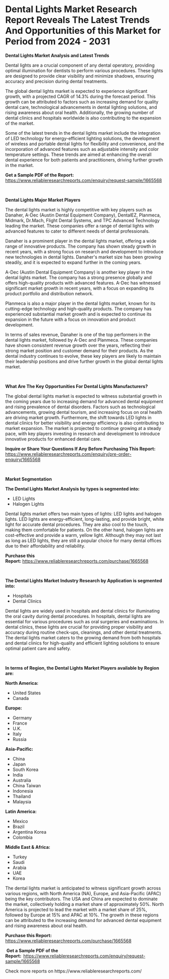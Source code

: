 <p><h1>Dental Lights Market Research Report Reveals The Latest Trends And Opportunities of this Market for Period from 2024 - 2031</h1></p><p><strong>Dental Lights Market Analysis and Latest Trends</strong></p>
<p><p>Dental lights are a crucial component of any dental operatory, providing optimal illumination for dentists to perform various procedures. These lights are designed to provide clear visibility and minimize shadows, ensuring accuracy and precision during dental treatments.</p><p>The global dental lights market is expected to experience significant growth, with a projected CAGR of 14.3% during the forecast period. This growth can be attributed to factors such as increasing demand for quality dental care, technological advancements in dental lighting solutions, and rising awareness about oral health. Additionally, the growing number of dental clinics and hospitals worldwide is also contributing to the expansion of the market.</p><p>Some of the latest trends in the dental lights market include the integration of LED technology for energy-efficient lighting solutions, the development of wireless and portable dental lights for flexibility and convenience, and the incorporation of advanced features such as adjustable intensity and color temperature settings. These trends are aimed at enhancing the overall dental experience for both patients and practitioners, driving further growth in the market.</p></p>
<p><strong>Get a Sample PDF of the Report:&nbsp;</strong> <a href="https://www.reliableresearchreports.com/enquiry/request-sample/1665568">https://www.reliableresearchreports.com/enquiry/request-sample/1665568</a></p>
<p>&nbsp;</p>
<p><strong>Dental Lights Major Market Players</strong></p>
<p><p>The dental lights market is highly competitive with key players such as Danaher, A-Dec (Austin Dental Equipment Company), DentalEZ, Planmeca, Midmark, Dr.Mach, Flight Dental Systems, and TPC Advanced Technology leading the market. These companies offer a range of dental lights with advanced features to cater to different needs of dental professionals.</p><p>Danaher is a prominent player in the dental lights market, offering a wide range of innovative products. The company has shown steady growth in recent years, with a strong focus on research and development to introduce new technologies in dental lights. Danaher's market size has been growing steadily, and it is expected to expand further in the coming years.</p><p>A-Dec (Austin Dental Equipment Company) is another key player in the dental lights market. The company has a strong presence globally and offers high-quality products with advanced features. A-Dec has witnessed significant market growth in recent years, with a focus on expanding its product portfolio and distribution network.</p><p>Planmeca is also a major player in the dental lights market, known for its cutting-edge technology and high-quality products. The company has experienced substantial market growth and is expected to continue its expansion in the future with a focus on innovation and product development.</p><p>In terms of sales revenue, Danaher is one of the top performers in the dental lights market, followed by A-Dec and Planmeca. These companies have shown consistent revenue growth over the years, reflecting their strong market position and customer demand for their products. As the dental industry continues to evolve, these key players are likely to maintain their leadership positions and drive further growth in the global dental lights market.</p></p>
<p>&nbsp;</p>
<p><strong>What Are The Key Opportunities For Dental Lights Manufacturers?</strong></p>
<p><p>The global dental lights market is expected to witness substantial growth in the coming years due to increasing demand for advanced dental equipment and rising prevalence of dental disorders. Factors such as technological advancements, growing dental tourism, and increasing focus on oral health are driving market growth. Furthermore, the shift towards LED lights in dental clinics for better visibility and energy efficiency is also contributing to market expansion. The market is projected to continue growing at a steady pace, with key players investing in research and development to introduce innovative products for enhanced dental care.</p></p>
<p><strong>Inquire or Share Your Questions If Any Before Purchasing This Report:</strong> <a href="https://www.reliableresearchreports.com/enquiry/pre-order-enquiry/1665568">https://www.reliableresearchreports.com/enquiry/pre-order-enquiry/1665568</a></p>
<p>&nbsp;</p>
<p><strong>Market Segmentation</strong></p>
<p><strong>The Dental Lights Market Analysis by types is segmented into:</strong></p>
<p><ul><li>LED Lights</li><li>Halogen Lights</li></ul></p>
<p><p>Dental lights market offers two main types of lights: LED lights and halogen lights. LED lights are energy-efficient, long-lasting, and provide bright, white light for accurate dental procedures. They are also cool to the touch, making them comfortable for patients. On the other hand, halogen lights are cost-effective and provide a warm, yellow light. Although they may not last as long as LED lights, they are still a popular choice for many dental offices due to their affordability and reliability.</p></p>
<p><strong>Purchase this Report:&nbsp;</strong><a href="https://www.reliableresearchreports.com/purchase/1665568">https://www.reliableresearchreports.com/purchase/1665568</a></p>
<p>&nbsp;</p>
<p><strong>The Dental Lights Market Industry Research by Application is segmented into:</strong></p>
<p><ul><li>Hospitals</li><li>Dental Clinics</li></ul></p>
<p><p>Dental lights are widely used in hospitals and dental clinics for illuminating the oral cavity during dental procedures. In hospitals, dental lights are essential for various procedures such as oral surgeries and examinations. In dental clinics, these lights are crucial for providing proper visibility and accuracy during routine check-ups, cleanings, and other dental treatments. The dental lights market caters to the growing demand from both hospitals and dental clinics for high-quality and efficient lighting solutions to ensure optimal patient care and safety.</p></p>
<p>&nbsp;</p>
<p><strong>In terms of Region, the Dental Lights Market Players available by Region are:</strong></p>
<p>
    <p> <strong> North America: </strong>
        <ul>
            <li>United States</li>
            <li>Canada</li>
        </ul>
        </p> 
    <p> <strong> Europe: </strong>
        <ul>
            <li>Germany</li>
            <li>France</li>
            <li>U.K.</li>
            <li>Italy</li>
            <li>Russia</li>
        </ul>
        </p> 
    <p> <strong> Asia-Pacific: </strong>
        <ul>
            <li>China</li>
            <li>Japan</li>
            <li>South Korea</li>
            <li>India</li>
            <li>Australia</li>
            <li>China Taiwan</li>
            <li>Indonesia</li>
            <li>Thailand</li>
            <li>Malaysia</li>
        </ul>
        </p> 
    <p> <strong> Latin America: </strong>
        <ul>
            <li>Mexico</li>
            <li>Brazil</li>
            <li>Argentina Korea</li>
            <li>Colombia</li>
        </ul>
        </p> 
    <p> <strong> Middle East & Africa: </strong>
        <ul>
            <li>Turkey</li>
            <li>Saudi</li>
            <li>Arabia</li>
            <li>UAE</li>
            <li>Korea</li>
        </ul>
    </p>
    </p>
<p><p>The dental lights market is anticipated to witness significant growth across various regions, with North America (NA), Europe, and Asia-Pacific (APAC) being the key contributors. The USA and China are expected to dominate the market, collectively holding a market share of approximately 50%. North America is projected to lead the market with a market share of 25%, followed by Europe at 15% and APAC at 10%. The growth in these regions can be attributed to the increasing demand for advanced dental equipment and rising awareness about oral health.</p></p>
<p><strong>Purchase this Report: </strong><a href="https://www.reliableresearchreports.com/purchase/1665568">https://www.reliableresearchreports.com/purchase/1665568</a></p>
<p>&nbsp;<strong>Get a Sample PDF of the Report:&nbsp;&nbsp;</strong><a href="https://www.reliableresearchreports.com/enquiry/request-sample/1665568">https://www.reliableresearchreports.com/enquiry/request-sample/1665568</a></p>
<p><strong></strong></p>
<p>Check more reports on https://www.reliableresearchreports.com/</p>